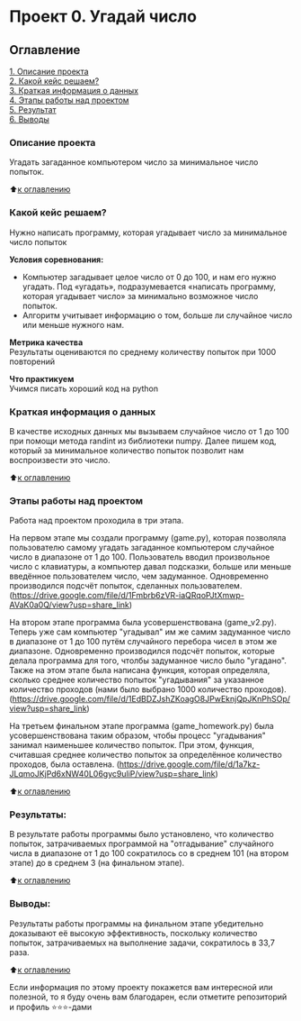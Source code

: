 # Проект 0. Угадай число

## Оглавление  
[1. Описание проекта](.README.md#Описание-проекта)  
[2. Какой кейс решаем?](.README.md#Какой-кейс-решаем)  
[3. Краткая информация о данных](.README.md#Краткая-информация-о-данных)  
[4. Этапы работы над проектом](.README.md#Этапы-работы-над-проектом)  
[5. Результат](.README.md#Результат)    
[6. Выводы](.README.md#Выводы) 

### Описание проекта    
Угадать загаданное компьютером число за минимальное число попыток.

:arrow_up:[к оглавлению](_)


### Какой кейс решаем?    
Нужно написать программу, которая угадывает число за минимальное число попыток

**Условия соревнования:**  
- Компьютер загадывает целое число от 0 до 100, и нам его нужно угадать. Под «угадать», подразумевается «написать программу, которая угадывает число» за минимально возможное число попыток.
- Алгоритм учитывает информацию о том, больше ли случайное число или меньше нужного нам.

**Метрика качества**     
Результаты оцениваются по среднему количеству попыток при 1000 повторений

**Что практикуем**     
Учимся писать хороший код на python


### Краткая информация о данных
В качестве исходных данных мы вызываем случайное число от 1 до 100 при помощи метода randint из библиотеки numpy. Далее пишем код, который за минимальное количество попыток позволит нам воспроизвести это число.
  
:arrow_up:[к оглавлению](.README.md#Оглавление)


### Этапы работы над проектом  
Работа над проектом проходила в три этапа.

На первом этапе мы создали программу (game.py), которая позволяла пользователю самому угадать загаданное компьютером случайное число в диапазоне от 1 до 100. Пользователь вводил произвольное число с клавиатуры, а компьютер давал подсказки, больше или меньше введённое пользователем число, чем задуманное. Одновременно производился подсчёт попыток, сделанных пользователем. (https://drive.google.com/file/d/1Fmbrb6zVR-iaQRqoPJtXmwp-AVaK0a0Q/view?usp=share_link)

На втором этапе программа была усовершенствована (game_v2.py). Теперь уже сам компьютер "угадывал" им же самим задуманное число в диапазоне от 1 до 100 путём случайного перебора чисел в этом же диапазоне. Одновременно производился подсчёт попыток, которые делала программа для того, чтолбы задуманное число было "угадано". Также на этом этапе была написана функция, которая определяла, сколько среднее количество попыток "угадывания" за указанное количество проходов (нами было выбрано 1000 количество проходов). (https://drive.google.com/file/d/1EdBDZJshZKoagO8JPwEknjQpJKnPhSOp/view?usp=share_link)

На третьем финальном этапе программа (game_homework.py) была усовершенствована таким образом, чтобы процесс "угадывания" занимал наименьшее количество попыток. При этом, функция, считавшая среднее количество попыток за определённое количество проходов, была оставлена. (https://drive.google.com/file/d/1a7kz-JLqmoJKjPd6xNW40L06gyc9uliP/view?usp=share_link)

:arrow_up:[к оглавлению](.README.md#Оглавление)


### Результаты:  
В результате работы программы было установлено, что количество попыток, затрачиваемых программой на "отгадывание" случайного числа в диапазоне от 1 до 100 сократилось со в среднем 101 (на втором этапе) до в среднем 3 (на финальном этапе). 

:arrow_up:[к оглавлению](.README.md#Оглавление)


### Выводы:  
Результаты работы программы на финальном этапе убедительно доказывают её высокую эффективность, поскольку количество попыток, затрачиваемых на выполнение задачи, сократилось в 33,7 раза.

:arrow_up:[к оглавлению](.README.md#Оглавление)


Если информация по этому проекту покажется вам интересной или полезной, то я буду очень вам благодарен, если отметите репозиторий и профиль ⭐️⭐️⭐️-дами
